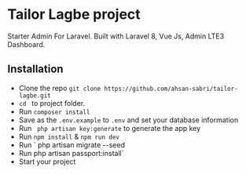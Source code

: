 # Tailor Lagbe project
Starter Admin For Laravel. Built with Laravel 8, Vue Js, Admin LTE3 Dashboard. 

## Installation
* Clone the repo ` git clone https://github.com/ahsan-sabri/tailor-lagbe.git `
* `cd ` to project folder. 
* Run ` composer install `
* Save as the `.env.example` to `.env` and set your database information 
* Run ` php artisan key:generate` to generate the app key
* Run ` npm install ` & ` npm run dev `
* Run ` php artisan migrate --seed
* Run php artisan passport:install` 
* Start your project



